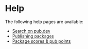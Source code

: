 # Help

The following help pages are available:

 - [Search on pub.dev](/help/search)
 - [Publishing packages](/help/publishing)
 - [Package scores & pub points](/help/scoring)
